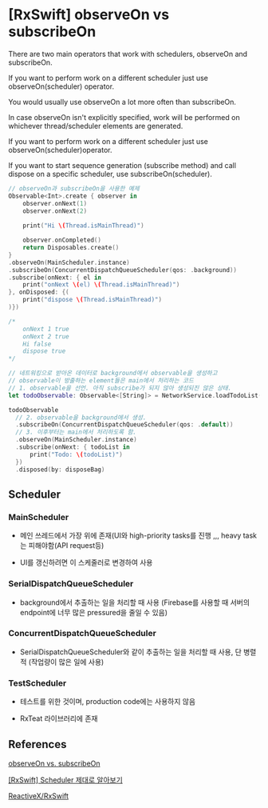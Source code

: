 # [RxSwift] observeOn vs subscribeOn

There are two main operators that work with schedulers, observeOn and subscribeOn.

If you want to perform work on a different scheduler just use observeOn(scheduler) operator.

You would usually use observeOn a lot more often than subscribeOn.

In case observeOn isn't explicitly specified, work will be performed on whichever thread/scheduler elements are generated.

If you want to perform work on a different scheduler just use observeOn(scheduler)operator.

If you want to start sequence generation (subscribe method) and call dispose on a specific scheduler, use subscribeOn(scheduler).

```swift
// observeOn과 subscribeOn을 사용한 예제
Observable<Int>.create { observer in
    observer.onNext(1)
    observer.onNext(2)
												
    print("Hi \(Thread.isMainThread)")

    observer.onCompleted()
    return Disposables.create()
}
.observeOn(MainScheduler.instance)
.subscribeOn(ConcurrentDispatchQueueScheduler(qos: .background))
.subscribe(onNext: { el in	    
    print("onNext \(el) \(Thread.isMainThread)") 
}, onDisposed: {(
    print("dispose \(Thread.isMainThread)")
)})

/*
	onNext 1 true
	onNext 2 true
	Hi false
	dispose true
*/
```


```swift
// 네트워킹으로 받아온 데이터로 background에서 observable을 생성하고
// observable이 방출하는 element들은 main에서 처리하는 코드
// 1. observable을 선언. 아직 subscribe가 되지 않아 생성되진 않은 상태.
let todoObservable: Observable<[String]> = NetworkService.loadTodoList()

todoObservable
  // 2. observable을 background에서 생성.
  .subscribeOn(ConcurrentDispatchQueueScheduler(qos: .default))
  // 3. 이후부터는 main에서 처리하도록 함.
  .observeOn(MainScheduler.instance)
  .subscribe(onNext: { todoList in
      print("Todo: \(todoList)")
  })
  .disposed(by: disposeBag)
```

## Scheduler

### MainScheduler

- 메인 쓰레드에서 가장 위에 존재(UI와 high-priority tasks를 진행 ,,, heavy task는 피해야함(API request등)

- UI를 갱신하려면 이 스케줄러로 변경하여 사용
 
### SerialDispatchQueueScheduler

- background에서 추출하는 일을 처리할 때 사용 (Firebase를 사용할 때 서버의 endpoint에 너무 많은 pressured을 줄일 수 있음)
 
### ConcurrentDispatchQueueScheduler

- SerialDispatchQueueScheduler와 같이 추출하는 일을 처리할 때 사용, 단 병렬적
 (작업량이 많은 일에 사용)
 
### TestScheduler

- 테스트를 위한 것이며, production code에는 사용하지 않음

- RxTeat 라이브러리에 존재

## References

[observeOn vs. subscribeOn](http://rx-marin.com/post/observeon-vs-subscribeon/)

[[RxSwift] Scheduler 제대로 알아보기](https://sweepty.medium.com/rxswift-scheduler-제대로-알아보기-f2e26aeb829d)

[ReactiveX/RxSwift](https://github.com/ReactiveX/RxSwift/blob/main/Documentation/Schedulers.md)